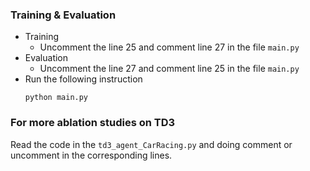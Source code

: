 ### Training & Evaluation
- Training
    - Uncomment the line 25 and comment line 27 in the file `main.py`
- Evaluation
    - Uncomment the line 27 and comment line 25 in the file `main.py`
- Run the following instruction
    ```shell
    python main.py
    ```

### For more ablation studies on TD3
Read the code in the `td3_agent_CarRacing.py` and doing comment or uncomment in the corresponding lines.